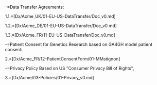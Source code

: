 -=Data Transfer Agreements:

1.1.=[Dx/Acme_UK/01-EU-US-DataTransfer/Doc_v0.md]

1.2.=[Dx/Acme_DE/01-EU-US-DataTransfer/Doc_v0.md]

1.3.=[Dx/Acme_FR/11-EU-US-DataTransfer/Doc_v0.md]

-=Patient Consent for Genetics Research based on GA4GH model patient consent:

2.=[Dx/Acme_FR/12-PatientConsentForm/01-MMatignon]

-=Privacy Policy Based on US "Consumer Privacy Bill of Rights", 

3.=[Dx/Acme/03-Policies/01-Privacy_v0.md]
